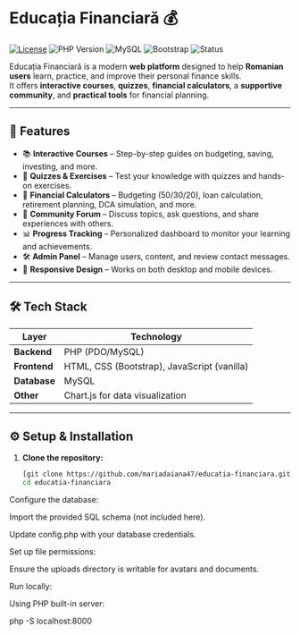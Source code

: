 # Educația Financiară 💰

[![License](https://img.shields.io/badge/license-MIT-blue.svg)](LICENSE)
![PHP Version](https://img.shields.io/badge/PHP-%3E%3D7.4-blue)
![MySQL](https://img.shields.io/badge/MySQL-Database-orange)
![Bootstrap](https://img.shields.io/badge/Bootstrap-Frontend-purple)
![Status](https://img.shields.io/badge/Status-Active-success)

Educația Financiară is a modern **web platform** designed to help **Romanian users** learn, practice, and improve their personal finance skills.  
It offers **interactive courses**, **quizzes**, **financial calculators**, a **supportive community**, and **practical tools** for financial planning.

---

## 🚀 Features

- 📚 **Interactive Courses** – Step-by-step guides on budgeting, saving, investing, and more.
- 📝 **Quizzes & Exercises** – Test your knowledge with quizzes and hands-on exercises.
- 🧮 **Financial Calculators** – Budgeting (50/30/20), loan calculation, retirement planning, DCA simulation, and more.
- 💬 **Community Forum** – Discuss topics, ask questions, and share experiences with others.
- 📊 **Progress Tracking** – Personalized dashboard to monitor your learning and achievements.
- 🛠 **Admin Panel** – Manage users, content, and review contact messages.
- 📱 **Responsive Design** – Works on both desktop and mobile devices.

---

## 🛠 Tech Stack

| Layer       | Technology |
|-------------|------------|
| **Backend** | PHP (PDO/MySQL) |
| **Frontend**| HTML, CSS (Bootstrap), JavaScript (vanilla) |
| **Database**| MySQL |
| **Other**   | Chart.js for data visualization |

---


## ⚙️ Setup & Installation

1. **Clone the repository:**
   ```bash
   [git clone https://github.com/mariadaiana47/educatia-financiara.git]
   cd educatia-financiara

Configure the database:

Import the provided SQL schema (not included here).

Update config.php with your database credentials.

Set up file permissions:

Ensure the uploads directory is writable for avatars and documents.

Run locally:

Using PHP built-in server:

php -S localhost:8000


